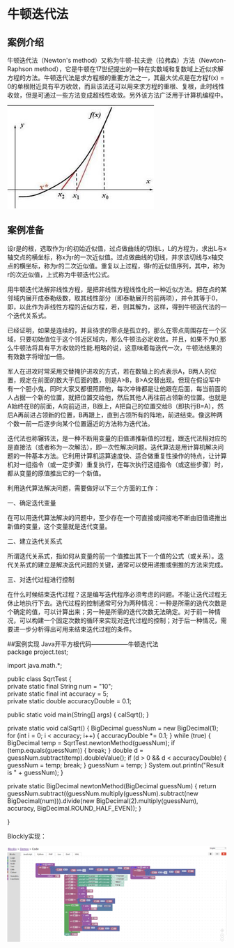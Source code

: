 # 牛顿迭代法

## 案例介绍
牛顿迭代法（Newton's method）又称为牛顿-拉夫逊（拉弗森）方法（Newton-Raphson method），它是牛顿在17世纪提出的一种在实数域和复数域上近似求解方程的方法。牛顿迭代法是求方程根的重要方法之一，其最大优点是在方程f(x) = 0的单根附近具有平方收敛，而且该法还可以用来求方程的重根、复根，此时线性收敛，但是可通过一些方法变成超线性收敛。另外该方法广泛用于计算机编程中。

![](/assets/0.jpg)

## 案例准备
设r是的根，选取作为r的初始近似值，过点做曲线的切线L，L的方程为，求出L与x轴交点的横坐标，称x为r的一次近似值。过点做曲线的切线，并求该切线与x轴交点的横坐标，称为r的二次近似值。重复以上过程，得r的近似值序列，其中，称为r的次近似值，上式称为牛顿迭代公式。

用牛顿迭代法解非线性方程，是把非线性方程线性化的一种近似方法。把在点的某邻域内展开成泰勒级数，取其线性部分（即泰勒展开的前两项），并令其等于0，即，以此作为非线性方程的近似方程，若，则其解为，这样，得到牛顿迭代法的一个迭代关系式。

已经证明，如果是连续的，并且待求的零点是孤立的，那么在零点周围存在一个区域，只要初始值位于这个邻近区域内，那么牛顿法必定收敛。并且，如果不为0,那么牛顿法将具有平方收敛的性能.粗略的说，这意味着每迭代一次，牛顿法结果的有效数字将增加一倍。

军人在进攻时常采用交替掩护进攻的方式，若在数轴上的点表示A，B两人的位置，规定在前面的数大于后面的数，则是A>B，B>A交替出现。但现在假设军中有一个胆小鬼，同时大家又都很照顾他，每次冲锋都是让他跟在后面，每当前面的人占据一个新的位置，就把位置交给他，然后其他人再往前占领新的位置。也就是A始终在B的前面，A向前迈进，B跟上，A把自己的位置交给B（即执行B=A），然后A再前进占领新的位置，B再跟上，直到占领所有的阵地，前进结束。像这种两个数一前一后逐步向某个位置逼近的方法称为迭代法。

迭代法也称辗转法，是一种不断用变量的旧值递推新值的过程，跟迭代法相对应的是直接法（或者称为一次解法），即一次性解决问题。迭代算法是用计算机解决问题的一种基本方法。它利用计算机运算速度快、适合做重复性操作的特点，让计算机对一组指令（或一定步骤）重复执行，在每次执行这组指令（或这些步骤）时，都从变量的原值推出它的一个新值。

利用迭代算法解决问题，需要做好以下三个方面的工作：

一、确定迭代变量

在可以用迭代算法解决的问题中，至少存在一个可直接或间接地不断由旧值递推出新值的变量，这个变量就是迭代变量。

二、建立迭代关系式

所谓迭代关系式，指如何从变量的前一个值推出其下一个值的公式（或关系）。迭代关系式的建立是解决迭代问题的关键，通常可以使用递推或倒推的方法来完成。

三、对迭代过程进行控制


在什么时候结束迭代过程？这是编写迭代程序必须考虑的问题。不能让迭代过程无休止地执行下去。迭代过程的控制通常可分为两种情况：一种是所需的迭代次数是个确定的值，可以计算出来；另一种是所需的迭代次数无法确定。对于前一种情况，可以构建一个固定次数的循环来实现对迭代过程的控制；对于后一种情况，需要进一步分析得出可用来结束迭代过程的条件。

##案例实现
 Java开平方根代码——————牛顿迭代法  
 package project.test;  


import java.math.*;  


public class SqrtTest {  
private static final String num = "10";  
private static final int accuracy = 5;  
private static double accuracyDouble = 0.1;


public static void main(String[] args) {
calSqrt();
}


private static void calSqrt() {
BigDecimal guessNum = new BigDecimal(1);
for (int i = 0; i < accuracy; i++) {
accuracyDouble *= 0.1;
}
while (true) {
BigDecimal temp = SqrtTest.newtonMethod(guessNum);
if (temp.equals(guessNum)) {
break;
}
double d = guessNum.subtract(temp).doubleValue();
if (d > 0 && d < accuracyDouble) {
guessNum = temp;
break;
}
guessNum = temp;
}
System.out.println("Result is " + guessNum);
}


private static BigDecimal newtonMethod(BigDecimal guessNum) {
return guessNum.subtract((guessNum.multiply(guessNum).subtract(new BigDecimal(num))).divide(new BigDecimal(2).multiply(guessNum), accuracy, BigDecimal.ROUND_HALF_EVEN));
}


}

Blockly实现：

![](/assets/anliniu.png)
